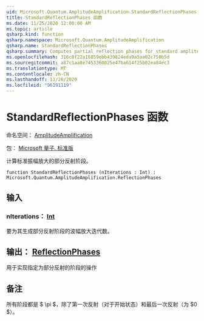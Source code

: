 ```yaml
---
uid: Microsoft.Quantum.AmplitudeAmplification.StandardReflectionPhases
title: StandardReflectionPhases 函数
ms.date: 11/25/2020 12:00:00 AM
ms.topic: article
qsharp.kind: function
qsharp.namespace: Microsoft.Quantum.AmplitudeAmplification
qsharp.name: StandardReflectionPhases
qsharp.summary: Computes partial reflection phases for standard amplitude amplification.
ms.openlocfilehash: 316c8f22a16859ebb439824eda9a5aa02c750b5d
ms.sourcegitcommit: a87c1aa8e7453360025e47ba614f25b02ea84ec3
ms.translationtype: MT
ms.contentlocale: zh-CN
ms.lasthandoff: 11/26/2020
ms.locfileid: "96191119"
---
```

# <a name="standardreflectionphases-function"></a>StandardReflectionPhases 函数

命名空间： [AmplitudeAmplification](xref:Microsoft.Quantum.AmplitudeAmplification)

包： [Microsoft 量子. 标准版](https://nuget.org/packages/Microsoft.Quantum.Standard)


计算标准振幅放大的部分反射阶段。

```qsharp
function StandardReflectionPhases (nIterations : Int) : Microsoft.Quantum.AmplitudeAmplification.ReflectionPhases
```


## <a name="input"></a>输入

### <a name="niterations--int"></a>nIterations： [Int](xref:microsoft.quantum.lang-ref.int)

要为其生成部分反射阶段的波幅放大迭代数。



## <a name="output--reflectionphases"></a>输出： [ReflectionPhases](xref:Microsoft.Quantum.AmplitudeAmplification.ReflectionPhases)

用于实现指定为部分反射的阶段的操作

## <a name="remarks"></a>备注

所有阶段都是 $ \pi $，除了第一次反射（对于开始状态）和最后一次反射（为 $0 $）。